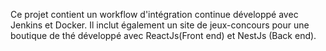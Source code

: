 Ce projet contient un workflow d'intégration continue développé avec Jenkins et Docker. 
Il inclut également un site de jeux-concours pour une boutique de thé développé avec ReactJs(Front end) et NestJs (Back end).
